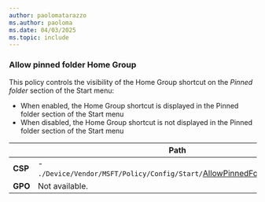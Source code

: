 ```yaml
---
author: paolomatarazzo
ms.author: paoloma
ms.date: 04/03/2025
ms.topic: include
---
```


### Allow pinned folder Home Group

This policy controls the visibility of the Home Group shortcut on the *Pinned folder* section of the Start menu:

- When enabled, the Home Group shortcut is displayed in the Pinned folder section of the Start menu
- When disabled, the Home Group shortcut is not displayed in the Pinned folder section of the Start menu

|  | Path |
|--|--|
| **CSP** | - `./Device/Vendor/MSFT/Policy/Config/Start/`[AllowPinnedFolderHomeGroup](/windows/client-management/mdm/policy-csp-start#allowpinnedfolderhomegroup) |
| **GPO** | Not available. |
